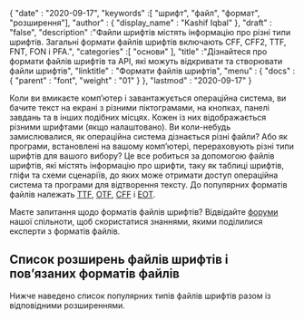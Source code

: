 {
  "date" : "2020-09-17",
  "keywords" :[ "шрифт", "файл", "формат", "розширення"],
  "author" : {
    "display_name" : "Kashif Iqbal"
},
  "draft" : "false",
  "description" :"Файли шрифтів містять інформацію про різні типи шрифтів. Загальні формати файлів шрифтів включають CFF, CFF2, TTF, FNT, FON і PFA.",
  "categories" :[ "основи" ],
  "title" :"Дізнайтеся про формати файлів шрифтів та API, які можуть відкривати та створювати файли шрифтів",
  "linktitle" : "Формати файлів шрифтів",
  "menu" : {
    "docs" : {
      "parent" : "font",
      "weight" : "01"
}
},
  "lastmod" : "2020-09-17"
}

Коли ви вмикаєте комп’ютер і завантажується операційна система, ви бачите текст на екрані з різними піктограмами, на кнопках, панелі завдань та в інших подібних місцях. Кожен із них відображається різними шрифтами (якщо налаштовано). Ви коли-небудь замислювалися, як операційна система дізнається різні файли? Або як програми, встановлені на вашому комп’ютері, перераховують різні типи шрифтів для вашого вибору? Це все робиться за допомогою файлів шрифтів, які містять інформацію про шрифти, таку як таблиці шрифтів, гліфи та схеми сценаріїв, до яких може отримати доступ операційна система та програми для відтворення тексту. До популярних форматів файлів належать [TTF](/uk/font/ttf/), [OTF](/uk/font/otf/), [CFF](/uk/font/cff/) і [EOT](/uk/font/eot/).

Маєте запитання щодо форматів файлів шрифтів? Відвідайте [форуми](https://forum.fileformat.com/c/font/28) нашої спільноти, щоб скористатися знаннями, якими поділилися експерти з форматів файлів.

## Список розширень файлів шрифтів і пов’язаних форматів файлів

Нижче наведено список популярних типів файлів шрифтів разом із відповідними розширеннями.


